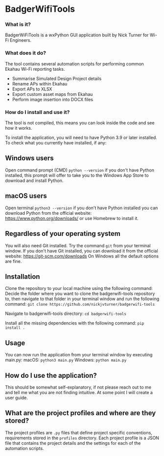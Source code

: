 # BadgerWifiTools

### What is it?
BadgerWiFiTools is a wxPython GUI application built by Nick Turner for Wi-Fi Engineers.

### What does it do?
The tool contains several automation scripts for performing common Ekahau Wi-Fi reporting tasks.
* Summarise Simulated Design Project details
* Rename APs within Ekahau
* Export APs to XLSX
* Export custom asset maps from Ekahau
* Perform image insertion into DOCX files

### How do I install and use it?
The tool is not compiled, this means you can look inside the code and see how it works.

To install the application, you will need to have Python 3.9 or later installed.
To check what you currently have installed, if any:


## Windows users
Open command prompt (CMD)
`python --version`
if you don't have Python installed, this prompt will offer to take you to the Windows App Store to download and install Python.


## macOS users
Open terminal
`python3 --version`
if you don't have Python installed you can download Python from the official website: https://www.python.org/downloads/ or use Homebrew to install it.


## Regardless of your operating system
You will also need Git installed.
Try the command
`git` from your terminal window.
If you don't have Git installed, you can download it from the official website: https://git-scm.com/downloads
On Windows all the default options are fine.


## Installation
Clone the repository to your local machine using the following command:
Decide the folder where you want to clone the badgerwifi-tools repository to, then navigate to that folder in your terminal window and run the following command:
`git clone https://github.com/nickjvturner/badgerwifi-tools`

Navigate to badgerwifi-tools directory:
`cd badgerwifi-tools`

Install all the missing dependencies with the following command:
`pip install .`

## Usage
You can now run the application from your terminal window by executing main.py:
macOS: `python3 main.py`
Windows: `python main.py`


## How do I use the application?
This should be somewhat self-explanatory, if not please reach out to me and tell me what you are not finding intuitive. At some point I will create a user guide.

## What are the project profiles and where are they stored?
The project profiles are `.py` files that define project specific conventions, requirements stored in the `profiles` directory. Each project profile is a JSON file that contains the project details and the settings for each of the automation scripts.